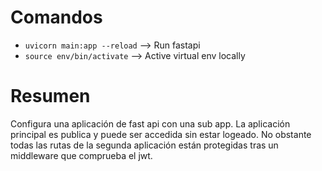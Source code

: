 # Comandos

- `uvicorn main:app --reload` --> Run fastapi
- `source env/bin/activate` --> Active virtual env locally

# Resumen

Configura una aplicación de fast api con una sub app.
La aplicación principal es publica y puede ser accedida sin estar logeado.
No obstante todas las rutas de la segunda aplicación están protegidas tras un middleware que comprueba el jwt.
